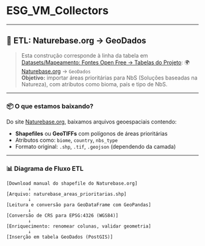 # ESG_VM_Collectors
---
## 🔁 ETL: Naturebase.org → GeoDados

> Esta construção corresponde à linha da tabela em [Datasets/Mapeamento: Fontes Open Free → Tabelas do Projeto](https://github.com/Moriblo/ESG_VM_Datasets):
> 🌍 [Naturebase.org](https://naturebase.org) → `GeoDados`  
> **Objetivo:** importar áreas prioritárias para NbS (Soluções baseadas na Natureza), com atributos como bioma, país e tipo de NbS.

---

### 📦 O que estamos baixando?

Do site [Naturebase.org](https://naturebase.org), baixamos arquivos geoespaciais contendo:
- **Shapefiles** ou **GeoTIFFs** com polígonos de áreas prioritárias
- Atributos como: `biome`, `country`, `nbs_type`
- Formato original: `.shp`, `.tif`, `.geojson` (dependendo da camada)

---

### 📊 Diagrama de Fluxo ETL

```text
[Download manual do shapefile do Naturebase.org]
        ↓
[Arquivo: naturebase_areas_prioritarias.shp]
        ↓
[Leitura e conversão para GeoDataFrame com GeoPandas]
        ↓
[Conversão de CRS para EPSG:4326 (WGS84)]
        ↓
[Enriquecimento: renomear colunas, validar geometria]
        ↓
[Inserção em tabela GeoDados (PostGIS)]


